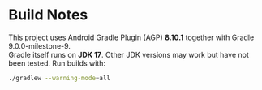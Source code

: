 # Build Notes

This project uses Android Gradle Plugin (AGP) **8.10.1** together with Gradle 9.0.0-milestone-9.  
Gradle itself runs on **JDK 17**. Other JDK versions may work but have not been tested.
Run builds with:

```bash
./gradlew --warning-mode=all
```

